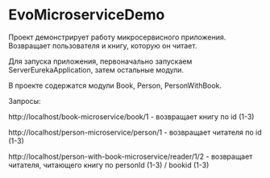 # EvoMicroserviceDemo
Проект демонстрирует работу микросервисного приложения.
Возвращает пользователя и книгу, которую он читает.

Для запуска приложения, первоначально запускаем ServerEurekaApplication, затем остальные модули.

В проекте содержатся модули Book, Person, PersonWithBook.

Запросы:

http://localhost/book-microservice/book/1 - возвращает книгу по id (1-3)

http://localhost/person-microservice/person/1 - возвращает читателя по id (1-3)

http://localhost/person-with-book-microservice/reader/1/2 - возвращает читателя, читающего книгу по personId (1-3) / bookid (1-3) 
